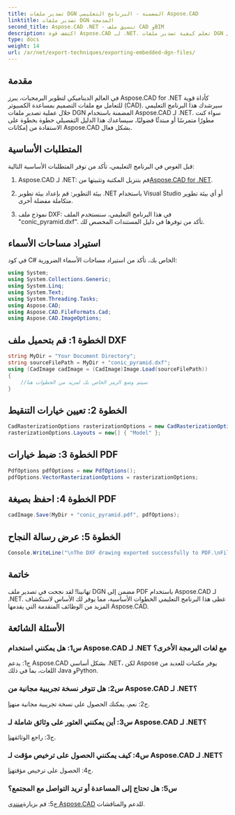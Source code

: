 ```yaml
---
title: تصدير ملفات DGN المضمنة - البرنامج التعليمي Aspose.CAD
linktitle: تصدير ملفات DGN المدمجة
second_title: Aspose.CAD .NET - تنسيق ملف CAD وBIM
description: اكتشف قوة Aspose.CAD لـ .NET. تعلم كيفية تصدير ملفات DGN المضمنة إلى PDF بسهولة من خلال هذا البرنامج التعليمي خطوة بخطوة.
type: docs
weight: 14
url: /ar/net/export-techniques/exporting-embedded-dgn-files/
---
```

## مقدمة

في العالم الديناميكي لتطوير البرمجيات، يبرز Aspose.CAD for .NET كأداة قوية للتعامل مع ملفات التصميم بمساعدة الكمبيوتر (CAD). سيرشدك هذا البرنامج التعليمي خلال عملية تصدير ملفات DGN المضمنة باستخدام Aspose.CAD لـ .NET. سواء كنت مطورًا متمرسًا أو مبتدئًا فضوليًا، سيساعدك هذا الدليل التفصيلي خطوة بخطوة على الاستفادة من إمكانات Aspose.CAD بشكل فعال.

## المتطلبات الأساسية

قبل الغوص في البرنامج التعليمي، تأكد من توفر المتطلبات الأساسية التالية:

1.  Aspose.CAD لـ .NET: قم بتنزيل المكتبة وتثبيتها من[Aspose.CAD for .NET](https://releases.aspose.com/cad/net/).

2. بيئة التطوير: قم بإعداد بيئة تطوير .NET باستخدام Visual Studio أو أي بيئة تطوير متكاملة مفضلة أخرى.

3. نموذج ملف DXF: في هذا البرنامج التعليمي، سنستخدم الملف "conic_pyramid.dxf". تأكد من توفرها في دليل المستندات المخصص لك.

## استيراد مساحات الأسماء

في كود C# الخاص بك، تأكد من استيراد مساحات الأسماء الضرورية:

```csharp
using System;
using System.Collections.Generic;
using System.Linq;
using System.Text;
using System.Threading.Tasks;
using Aspose.CAD;
using Aspose.CAD.FileFormats.Cad;
using Aspose.CAD.ImageOptions;
```

## الخطوة 1: قم بتحميل ملف DXF

```csharp
string MyDir = "Your Document Directory";
string sourceFilePath = MyDir + "conic_pyramid.dxf";
using (CadImage cadImage = (CadImage)Image.Load(sourceFilePath))
{
    //سيتم وضع الرمز الخاص بك لمزيد من الخطوات هنا
}
```

## الخطوة 2: تعيين خيارات التنقيط

```csharp
CadRasterizationOptions rasterizationOptions = new CadRasterizationOptions();
rasterizationOptions.Layouts = new[] { "Model" };
```

## الخطوة 3: ضبط خيارات PDF

```csharp
PdfOptions pdfOptions = new PdfOptions();
pdfOptions.VectorRasterizationOptions = rasterizationOptions;
```

## الخطوة 4: احفظ بصيغة PDF

```csharp
cadImage.Save(MyDir + "conic_pyramid.pdf", pdfOptions);
```

## الخطوة 5: عرض رسالة النجاح

```csharp
Console.WriteLine("\nThe DXF drawing exported successfully to PDF.\nFile saved at " + MyDir);
```

## خاتمة

تهانينا! لقد نجحت في تصدير ملف DGN مضمن إلى PDF باستخدام Aspose.CAD لـ .NET. غطى هذا البرنامج التعليمي الخطوات الأساسية، مما يوفر لك الأساس لاستكشاف المزيد من الوظائف المتقدمة التي يقدمها Aspose.CAD.

## الأسئلة الشائعة

### س1: هل يمكنني استخدام Aspose.CAD لـ .NET مع لغات البرمجة الأخرى؟

ج1: يدعم Aspose.CAD بشكل أساسي .NET، لكن Aspose يوفر مكتبات للعديد من اللغات، بما في ذلك Java وPython.

### س2: هل تتوفر نسخة تجريبية مجانية من Aspose.CAD لـ .NET؟

 ج2: نعم، يمكنك الحصول على نسخة تجريبية مجانية من[هنا](https://releases.aspose.com/).

### س3: أين يمكنني العثور على وثائق شاملة لـ Aspose.CAD لـ .NET؟

 ج3: راجع الوثائق[هنا](https://reference.aspose.com/cad/net/).

### س4: كيف يمكنني الحصول على ترخيص مؤقت لـ Aspose.CAD لـ .NET؟

 ج4: الحصول على ترخيص مؤقت[هنا](https://purchase.aspose.com/temporary-license/).

### س5: هل تحتاج إلى المساعدة أو تريد التواصل مع المجتمع؟

ج5: قم بزيارة[منتدى Aspose.CAD](https://forum.aspose.com/c/cad/19) للدعم والمناقشات.